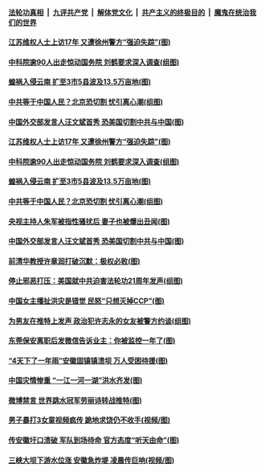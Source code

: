 ####  [法轮功真相](../../../../basic/blob/master/README.md?t=07221602) &nbsp;|&nbsp; [九评共产党](../../../../9ping.md/blob/master/README.md?t=07221602) &nbsp;|&nbsp; [解体党文化](../../../../jtdwh.md/blob/master/README.md?t=07221602)  &nbsp;|&nbsp; [共产主义的终极目的](../../../../gczydzjmd.md/blob/master/README.md?t=07221602) &nbsp;|&nbsp; [魔鬼在统治我们的世界](../../../../mgztzwmdsj.md/blob/master/README.md?t=07221602) 

#### [江苏维权人士上访17年 又遭徐州警方“强迫失踪”(图)](../pages/p1/940491.md?t=07221602) 

#### [中科院逾90人出走惊动国务院 刘鹤要求深入调查(组图)](../pages/p1/940462.md?t=07221602) 


#### [蝗祸入侵云南 扩至3市5县波及13.5万亩地(图)](../pages/p1/940446.md?t=07221602) 

#### [中共等于中国人民？北京恐切割 忧引离心潮(组图)](../pages/p1/940435.md?t=07221602) 

#### [中国外交部发言人汪文斌首秀 恐美国切割中共与中国(图)](../pages/p1/940363.md?t=07221602) 

#### [江苏维权人士上访17年 又遭徐州警方“强迫失踪”(图)](../pages/p1/940491.md?t=07221602) 

#### [中科院逾90人出走惊动国务院 刘鹤要求深入调查(组图)](../pages/p1/940462.md?t=07221602) 


#### [蝗祸入侵云南 扩至3市5县波及13.5万亩地(图)](../pages/p1/940446.md?t=07221602) 

#### [中共等于中国人民？北京恐切割 忧引离心潮(组图)](../pages/p1/940435.md?t=07221602) 


#### [央视主持人朱军被指性骚扰后 妻子也被爆出丑闻(图)](../pages/p1/940375.md?t=07221602) 


#### [中国外交部发言人汪文斌首秀 恐美国切割中共与中国(图)](../pages/p1/940363.md?t=07221602) 

#### [前清华教授许章润打破沉默：极权必败(图)](../pages/p1/940367.md?t=07221602) 

#### [停止邪恶打压：美国就中共迫害法轮功21周年发声(组图)](../pages/p1/940361.md?t=07221602) 

#### [中国女主播扯洪灾是错觉 民怒“只想灭掉CCP”(图)](../pages/p1/940335.md?t=07221602) 

#### [为男友在推特上发声 政治犯许志永的女友被警方约谈(组图)](../pages/p1/940319.md?t=07221602) 

#### [东莞保安离职后发微信告诉业主：你被监控一年了(图)](../pages/p1/940359.md?t=07221602) 

#### [“4天下了一年雨”安徽固镇镇溃坝 万人受困待援(图)](../pages/p1/940353.md?t=07221602) 

#### [中国灾情惨重 “一江一河一湖”洪水齐发(图)](../pages/p1/940338.md?t=07221602) 

#### [微博禁言 世界跳水冠军劳丽诗转战推特(图)](../pages/p1/940281.md?t=07221602) 

#### [男子暴打3女童视频疯传 跪地求饶仍不收手(视频/图)](../pages/p1/940271.md?t=07221602) 

#### [传安徽圩口溃破 军队到场待命 官方态度“听天由命”(图)](../pages/p1/940242.md?t=07221602) 

#### [三峡大坝下游水位涨 安徽急炸堤 凌晨传巨响(视频/图)](../pages/p1/940237.md?t=07221602) 

